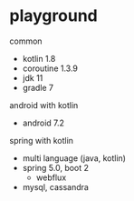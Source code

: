 # playground


common
- kotlin 1.8
- coroutine 1.3.9
- jdk 11
- gradle 7

android with kotlin
- android 7.2

spring with kotlin
- multi language (java, kotlin)
- spring 5.0, boot 2
  - webflux
- mysql, cassandra
